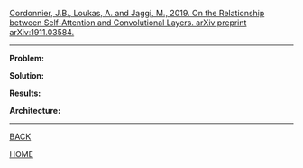 [Cordonnier, J.B., Loukas, A. and Jaggi, M., 2019. On the Relationship between Self-Attention and Convolutional Layers. arXiv preprint arXiv:1911.03584.](https://arxiv.org/pdf/1911.03584.pdf)

---

**Problem:**

**Solution:**

**Results:**

**Architecture:**

---

[BACK](../index.md)

[HOME](../../../index.md)